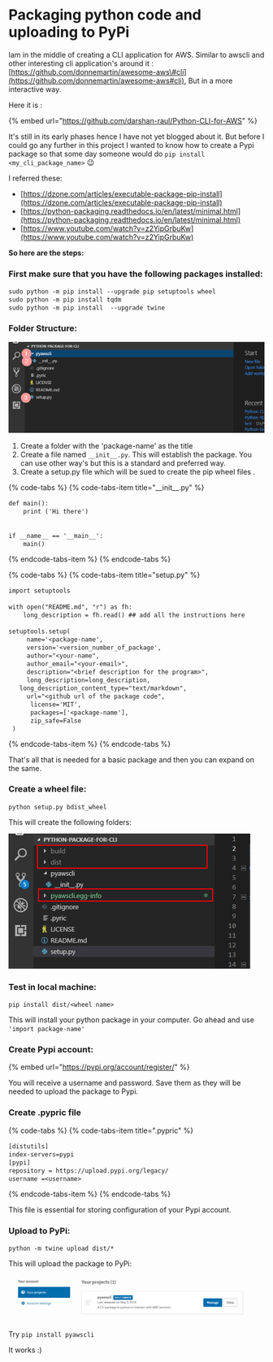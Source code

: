 # Packaging python code and uploading to PyPi

Iam in the middle of creating a CLI application for AWS. Similar to awscli and other interesting cli application's around it :[https://github.com/donnemartin/awesome-aws\#cli](https://github.com/donnemartin/awesome-aws#cli), But in a more interactive way.

Here it is :

{% embed url="https://github.com/darshan-raul/Python-CLI-for-AWS" %}

It's still in its early phases hence I have not yet blogged about it. But before I could go any further in this project I wanted to know how to create a Pypi package so that some day someone would do  `pip install <my_cli_package_name>` 😉 

I referred these:

* [https://dzone.com/articles/executable-package-pip-install](https://dzone.com/articles/executable-package-pip-install)
* [https://python-packaging.readthedocs.io/en/latest/minimal.html](https://python-packaging.readthedocs.io/en/latest/minimal.html)
* [https://www.youtube.com/watch?v=z2YipGrbuKw](https://www.youtube.com/watch?v=z2YipGrbuKw)

**So here are the steps:**

###  First make sure that you have the following packages installed:

```text
sudo python -m pip install --upgrade pip setuptools wheel
sudo python -m pip install tqdm
sudo python -m pip install  --upgrade twine
```

###  Folder Structure:

![](../../../.gitbook/assets/image%20%2849%29.png)

1. Create a folder with the 'package-name' as the title
2. Create a file named `__init__.py`. This will establish the package. You can use other way's but this is a standard and preferred way.
3. Create a setup.py file which will be sued to create the pip wheel files .

{% code-tabs %}
{% code-tabs-item title="\_\_init\_\_.py" %}
```text
def main():
    print ('Hi there')
       

if __name__ == '__main__':
    main()
```
{% endcode-tabs-item %}
{% endcode-tabs %}

{% code-tabs %}
{% code-tabs-item title="setup.py" %}
```text
import setuptools

with open("README.md", "r") as fh:
    long_description = fh.read() ## add all the instructions here

setuptools.setup(
     name='<package-name',  
     version='<version_number_of_package',
     author="<your-name",
     author_email="<your-email>",
     description="<brief description for the program>",
     long_description=long_description,
   long_description_content_type="text/markdown",
     url="<github url of the package code",
      license='MIT',
      packages=['<package-name'],
      zip_safe=False
 )
```
{% endcode-tabs-item %}
{% endcode-tabs %}

That's all that is needed for a basic package and then you can expand on the same.

### Create a wheel file:

```text
python setup.py bdist_wheel
```

This will create the following folders:

![](../../../.gitbook/assets/image%20%2879%29.png)

### Test in local machine:

```text
pip install dist/<wheel name>
```

This will install your python package in your computer. Go ahead and use `'import package-name'`

### Create Pypi account:

{% embed url="https://pypi.org/account/register/" %}

You will receive a username and password. Save them as they will be needed to upload the package to Pypi.

### Create .pypric file

{% code-tabs %}
{% code-tabs-item title=".pypric" %}
```text
[distutils] 
index-servers=pypi
[pypi] 
repository = https://upload.pypi.org/legacy/ 
username =<username>
```
{% endcode-tabs-item %}
{% endcode-tabs %}

This file is essential for storing configuration of your Pypi account.

### Upload to PyPi:

```text
python -m twine upload dist/*
```

This will upload the package to PyPi:

![](../../../.gitbook/assets/image%20%2863%29.png)

Try `pip install pyawscli`

It works :\)



